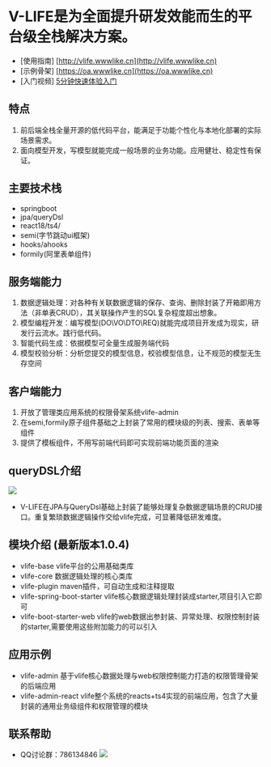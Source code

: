 

# V-LIFE是为全面提升研发效能而生的平台级全栈解决方案。

- [使用指南] [http://vlife.wwwlike.cn](http://vlife.wwwlike.cn)
- [示例骨架] [https://oa.wwwlike.cn](https://oa.wwwlike.cn)
- [入门视频] [5分钟快速体验入门](https://www.bilibili.com/video/BV1sT411c71v/?vd_source=4c025d49e1ac4adb74b6dd2a39ce185e&t=119.6)

## 特点
1. 前后端全栈全量开源的低代码平台，能满足于功能个性化与本地化部署的实际场景需求。
2. 面向模型开发，写模型就能完成一般场景的业务功能。应用健壮、稳定性有保证。

## 主要技术栈
- springboot
- jpa/queryDsl
- react18/ts4/
- semi(字节跳动ui框架)
- hooks/ahooks
- formily(阿里表单组件)

## 服务端能力
1. 数据逻辑处理：对各种有关联数据逻辑的保存、查询、删除封装了开箱即用方法（非单表CRUD），其关联操作产生的SQL复杂程度超出想象。
2. 模型编程开发：编写模型(DO\VO\DTO\REQ)就能完成项目开发成为现实，研发行云流水。践行低代码。
3. 智能代码生成：依据模型可全量生成服务端代码
4. 模型校验分析：分析您提交的模型信息，校验模型信息，让不规范的模型无生存空间

## 客户端能力
1. 开放了管理类应用系统的权限骨架系统vlife-admin
2. 在semi,formily原子组件基础之上封装了常用的模块级的列表、搜索、表单等组件
3. 提供了模板组件，不用写前端代码即可实现前端功能页面的渲染

##  queryDSL介绍
![](http://vlife.wwwlike.cn/static/img/relation.png)
* V-LIFE在JPA与QueryDsl基础上封装了能够处理复杂数据逻辑场景的CRUD接口。重复繁琐数据逻辑操作交给vlife完成，可显著降低研发难度。

## 模块介绍 (最新版本1.0.4)
- vlife-base vlife平台的公用基础类库
- vlife-core 数据逻辑处理的核心类库
- vlife-plugin maven插件，可自动生成和注释提取
- vlife-spring-boot-starter vlife核心数据逻辑处理封装成starter,项目引入它即可
- vlife-boot-starter-web    vlife的web数据出参封装、异常处理、权限控制封装的starter,需要使用这些附加能力的可以引入

## 应用示例
- vlife-admin 基于vlife核心数据处理与web权限控制能力打造的权限管理骨架的后端应用
- vlife-admin-react vlife整个系统的reacts+ts4实现的前端应用，包含了大量封装的通用业务级组件和权限管理的模块

## 联系帮助
- QQ讨论群：786134846
  ![](http://vlife.wwwlike.cn/static/img/qq_qun_786134846.png)
